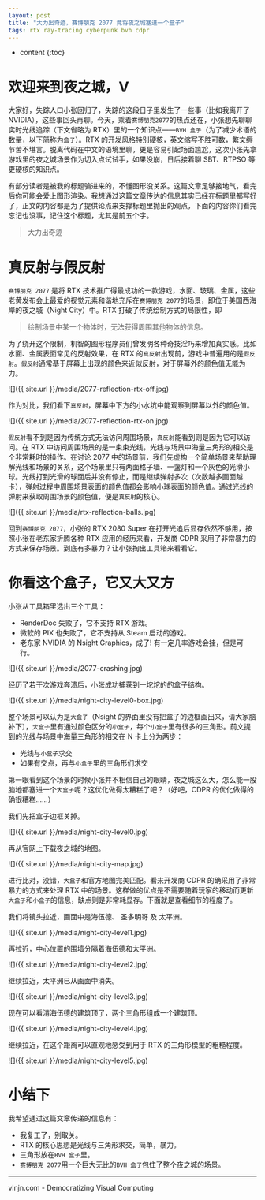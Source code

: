 ```yaml
---
layout: post
title: "大力出奇迹，赛博朋克 2077 竟将夜之城塞进一个盒子"
tags: rtx ray-tracing cyberpunk bvh cdpr
---
```


* content
{:toc}

# 欢迎来到夜之城，V

大家好，失踪人口小张回归了，失踪的这段日子里发生了一些事（比如我离开了 NVIDIA），这些事回头再聊。今天，乘着`赛博朋克2077`的热点还在，小张想先聊聊实时光线追踪（下文省略为 RTX）里的一个知识点——`BVH 盒子`（为了减少术语的数量，以下简称为`盒子`）。RTX 的开发风格特别硬核，英文缩写不胜可数，繁文缛节苦不堪言。脱离代码在中文的语境里聊，更是容易引起场面尴尬，这次小张先拿游戏里的夜之城场景作为切入点试试手，如果没崩，日后接着聊 SBT、RTPSO 等更硬核的知识点。

有部分读者是被我的标题骗进来的，不懂图形没关系。这篇文章足够接地气，看完后你可能会爱上图形渲染。我想通过这篇文章传达的信息其实已经在标题里都写好了，正文的内容都是为了提供论点来支撑标题里抛出的观点，下面的内容你们看完忘记也没事，记住这个标题，尤其是前五个字。

> 大力出奇迹

# 真反射与假反射

`赛博朋克 2077` 是将 RTX 技术推广得最成功的一款游戏，水面、玻璃、金属，这些老黄发布会上最爱的视觉元素和谐地充斥在`赛博朋克 2077`的场景，即位于美国西海岸的夜之城（Night City）中。RTX 打破了传统绘制方式的局限性，即 

> 绘制场景中某一个物体时，无法获得周围其他物体的信息。

为了绕开这个限制，机智的图形程序员们曾发明各种奇技淫巧来增加真实感。比如水面、金属表面常见的反射效果，在 RTX 的`真反射`出现前，游戏中普遍用的是`假反射`。`假反射`通常基于屏幕上出现的颜色来近似反射，对于屏幕外的颜色值无能为力。

![]({{ site.url }}/media/2077-reflection-rtx-off.jpg)

作为对比，我们看下`真反射`，屏幕中下方的小水坑中能观察到屏幕以外的颜色值。

![]({{ site.url }}/media/2077-reflection-rtx-on.jpg)





`假反射`看不到是因为传统方式无法访问周围场景，`真反射`能看到则是因为它可以访问。在 RTX 中访问周围场景的是一束束光线，光线与场景中海量三角形的相交是个非常耗时的操作。在讨论 2077 中的场景前，我们先虚构一个简单场景来帮助理解光线和场景的关系，这个场景里只有两面格子墙、一盏灯和一个灰色的光滑小球。光线打到光滑的球面后并没有停止，而是继续弹射多次（次数越多画面越卡），弹射过程中周围场景表面的颜色值都会影响小球表面的颜色值。通过光线的弹射来获取周围场景的颜色值，便是`真反射`的核心。

![]({{ site.url }}/media/rtx-reflection-balls.jpg)

回到`赛博朋克 2077`，小张的 RTX 2080 Super 在打开光追后显存依然不够用，按照小张在老东家折腾各种 RTX 应用的经历来看，开发商 CDPR 采用了非常暴力的方式来保存场景。到底有多暴力？让小张掏出工具箱来看看它。

# 你看这个盒子，它又大又方

小张从工具箱里选出三个工具：

- RenderDoc 失败了，它不支持 RTX 游戏。
- 微软的 PIX 也失败了，它不支持从 Steam 启动的游戏。
- 老东家 NVIDIA 的 Nsight Graphics，成了! 有一定几率游戏会挂，但是可行。

![]({{ site.url }}/media/2077-crashing.jpg)

经历了若干次游戏奔溃后，小张成功捕获到一坨坨的的盒子结构。

![]({{ site.url }}/media/night-city-level0-box.jpg)

整个场景可以认为是`大盒子`（Nsight 的界面里没有把盒子的边框画出来，请大家脑补下），`大盒子`里有通过颜色区分的`小盒子`，每个`小盒子`里有很多的三角形。前文提到的光线与场景中海量三角形的相交在 N 卡上分为两步：

- 光线与`小盒子`求交
- 如果有交点，再与`小盒子`里的三角形们求交

第一眼看到这个场景的时候小张并不相信自己的眼睛，夜之城这么大，怎么能一股脑地都塞进一个`大盒子`呢？这优化做得太糟糕了吧？（好吧，CDPR 的优化做得的确很糟糕……）

我们先把盒子边框关掉。

![]({{ site.url }}/media/night-city-level0.jpg)

再从官网上下载夜之城的地图。

![]({{ site.url }}/media/night-city-map.jpg)

进行比对，没错，`大盒子`和官方地图完美匹配。看来开发商 CDPR 的确采用了非常暴力的方式来处理 RTX 中的场景。这样做的优点是不需要随着玩家的移动而更新`大盒子`和`小盒子`的信息，缺点则是非常耗显存。下面就是查看细节的程度了。

我们将镜头拉近，画面中是海伍德、 圣多明哥 及 太平洲。

![]({{ site.url }}/media/night-city-level1.jpg)

再拉近，中心位置的围墙分隔着海伍德和太平洲。

![]({{ site.url }}/media/night-city-level2.jpg)

继续拉近，太平洲已从画面中消失。

![]({{ site.url }}/media/night-city-level3.jpg)

现在可以看清海伍德的建筑顶了，两个三角形组成一个建筑顶。

![]({{ site.url }}/media/night-city-level4.jpg)

继续拉近，在这个距离可以直观地感受到用于 RTX 的三角形模型的粗糙程度。

![]({{ site.url }}/media/night-city-level5.jpg)

# 小结下

我希望通过这篇文章传递的信息有：
- 我复工了，别取关。
- RTX 的核心思想是光线与三角形求交，简单，暴力。
- 三角形放在`BVH 盒子`里。
- `赛博朋克 2077`用一个巨大无比的`BVH 盒子`包住了整个夜之城的场景。

----
vinjn.com - Democratizing Visual Computing


